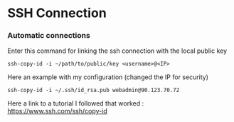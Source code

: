 # SSH Connection


### Automatic connections

Enter this command for linking the ssh connection with the local public key 
```
ssh-copy-id -i ~/path/to/public/key <username>@<IP>
```

Here an example with my configuration (changed the IP for security)
```
ssh-copy-id -i ~/.ssh/id_rsa.pub webadmin@90.123.70.72
```

Here a link to a tutorial I followed that worked : https://www.ssh.com/ssh/copy-id